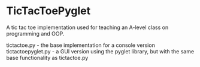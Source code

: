 # TicTacToePyglet
A tic tac toe implementation used for teaching an A-level class on programming and OOP. 

tictactoe.py - the base implementation for a console version
tictactoepyglet.py - a GUI version using the pyglet library, but with the same base functionality as tictactoe.py
